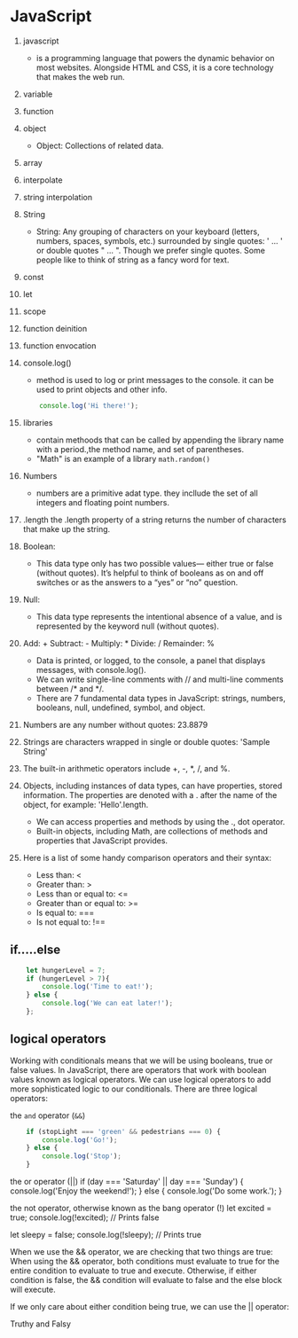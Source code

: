 # JavaScript

1. javascript
    - is a programming language that powers the dynamic behavior on most websites. Alongside HTML and CSS, it is a core technology that makes the web run.
1. variable
1. function
1. object
    - Object: Collections of related data.
1. array
1. interpolate
1. string interpolation
1. String
    - String: Any grouping of characters on your keyboard (letters, numbers, spaces, symbols, etc.) surrounded by single quotes: ' ... ' or double quotes " ... ". Though we prefer single quotes. Some people like to think of string as a fancy word for text.
1. const
1. let
1. scope
1. function deinition
1. function envocation
1. console.log()
    - method is used to log or print messages to the console. it can be used to print objects and other info.

    ```javascript
        console.log('Hi there!');
    ```

1. libraries
    - contain methoods that can be called by appending the library name with a period.,the method name, and set of parentheses.
    - "Math" is an example of a library `math.random()`
1. Numbers
    - numbers are a primitive adat type. they incllude the set of all integers and floating point numbers.
1. .length
the .length property of a string returns the number of characters that make up the string.
1. Boolean:
    - This data type only has two possible values— either true or false (without quotes). It’s helpful to think of booleans as on and off switches or as the answers to a “yes” or “no” question.
1. Null:
    - This data type represents the intentional absence of a value, and is represented by the keyword null (without quotes).
1. Add: + Subtract: - Multiply: * Divide: / Remainder: %
    - Data is printed, or logged, to the console, a panel that displays messages, with console.log().
    - We can write single-line comments with // and multi-line comments between /* and */.
    - There are 7 fundamental data types in JavaScript: strings, numbers, booleans, null, undefined, symbol, and object.
1. Numbers are any number without quotes: 23.8879
1. Strings are characters wrapped in single or double quotes: 'Sample String'
1. The built-in arithmetic operators include +, -, *, /, and %.
1. Objects, including instances of data types, can have properties, stored information. The properties are denoted with a . after the name of the object, for example: 'Hello'.length.
    - We can access properties and methods by using the ., dot operator.
    - Built-in objects, including Math, are collections of methods and properties that JavaScript provides.

1. Here is a list of some handy comparison operators and their syntax:
    - Less than: <
    - Greater than: >
    - Less than or equal to: <=
    - Greater than or equal to: >=
    - Is equal to: ===
    - Is not equal to: !==

## if.....else

```javascript
    let hungerLevel = 7;
    if (hungerLevel > 7){
        console.log('Time to eat!');
    } else {
        console.log('We can eat later!');
    };
```

## logical operators

Working with conditionals means that we will be using booleans, true or false values. In JavaScript, there are operators that work with boolean values known as logical operators. We can use logical operators to add more sophisticated logic to our conditionals. There are three logical operators:

the `and` operator (`&&`)

```javascript
    if (stopLight === 'green' && pedestrians === 0) {
        console.log('Go!');
    } else {
        console.log('Stop');
    }
```

the or operator (||)
if (day === 'Saturday' || day === 'Sunday') {
  console.log('Enjoy the weekend!');
} else {
  console.log('Do some work.');
}

the not operator, otherwise known as the bang operator (!)
let excited = true;
console.log(!excited); // Prints false

let sleepy = false;
console.log(!sleepy); // Prints true

When we use the && operator, we are checking that two things are true:
When using the && operator, both conditions must evaluate to true for the entire condition to evaluate to true and execute. Otherwise, if either condition is false, the && condition will evaluate to false and the else block will execute.

If we only care about either condition being true, we can use the || operator:

Truthy and Falsy